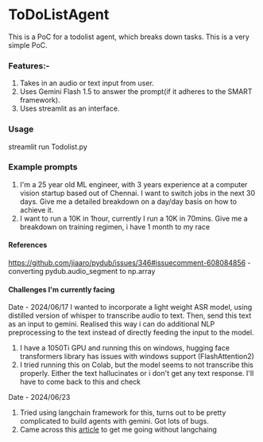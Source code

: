 # ToDoListAgent

This is a PoC for a todolist agent, which breaks down tasks. This is a very simple PoC.

### Features:-
1. Takes in an audio or text input from user.
2. Uses Gemini Flash 1.5 to answer the prompt(if it adheres to the SMART framework).
3. Uses streamlit as an interface. 

### Usage
streamlit run Todolist.py

### Example prompts
1. I'm a 25 year old ML engineer, with 3 years experience at a computer vision startup based out of Chennai. I want to switch jobs in the next 30 days. Give me a detailed breakdown on a day/day basis on how to achieve it.
2. I want to run a 10K in 1hour, currently I run a 10K in 70mins. Give me a breakdown on training regimen, i have 1 month to my race

#### References
https://github.com/jiaaro/pydub/issues/346#issuecomment-608084856 - converting pydub.audio_segment to np.array

#### Challenges I'm currently facing

Date - 2024/06/17
I wanted to incorporate a light weight ASR model, using distilled version of whisper to transcribe audio to text. Then, send this text as an input to gemini. Realised this way i can do additional NLP preprocessing to the text instead of directly feeding the input to the model. 
1. I have a 1050Ti GPU and running this on windows, hugging face transformers library has issues with windows support (FlashAttention2)
2. I tried running this on Colab, but the model seems to not transcribe this properly. Either the text hallucinates or i don't get any text response. I'll have to come back to this and check 

Date - 2024/06/23
1. Tried using langchain framework for this, turns out to be pretty complicated to build agents with gemini. Got lots of bugs. 
2. Came across this [article](https://www.octomind.dev/blog/why-we-no-longer-use-langchain-for-building-our-ai-agents) to get me going without langchaing 
